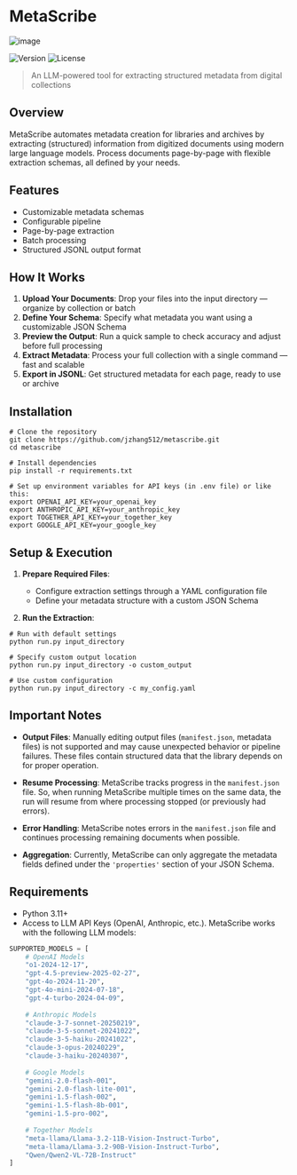 # MetaScribe
![image](https://github.com/user-attachments/assets/8ed98e8c-9656-4e7c-8419-97642897341f)

![Version](https://img.shields.io/badge/version-0.1.0-blue.svg)
![License](https://img.shields.io/badge/license-MIT-green.svg)

> An LLM-powered tool for extracting structured metadata from digital collections

## Overview

MetaScribe automates metadata creation for libraries and archives by extracting (structured) information from digitized documents using modern large language models. Process documents page-by-page with flexible extraction schemas, all defined by your needs.

## Features

- Customizable metadata schemas
- Configurable pipeline
- Page-by-page extraction
- Batch processing
- Structured JSONL output format

## How It Works

1. **Upload Your Documents**: Drop your files into the input directory — organize by collection or batch
2. **Define Your Schema**: Specify what metadata you want using a customizable JSON Schema
3. **Preview the Output**: Run a quick sample to check accuracy and adjust before full processing
4. **Extract Metadata**: Process your full collection with a single command — fast and scalable
5. **Export in JSONL**: Get structured metadata for each page, ready to use or archive

## Installation

```console
# Clone the repository
git clone https://github.com/jzhang512/metascribe.git
cd metascribe

# Install dependencies
pip install -r requirements.txt

# Set up environment variables for API keys (in .env file) or like this:
export OPENAI_API_KEY=your_openai_key
export ANTHROPIC_API_KEY=your_anthropic_key
export TOGETHER_API_KEY=your_together_key
export GOOGLE_API_KEY=your_google_key
```

## Setup & Execution

1. **Prepare Required Files**:
   - Configure extraction settings through a YAML configuration file
   - Define your metadata structure with a custom JSON Schema

2. **Run the Extraction**:
```console
# Run with default settings
python run.py input_directory

# Specify custom output location
python run.py input_directory -o custom_output

# Use custom configuration
python run.py input_directory -c my_config.yaml
```

## Important Notes

- **Output Files**: Manually editing output files (`manifest.json`, metadata files) is not supported and may cause unexpected behavior or pipeline failures. These files contain structured data that the library depends on for proper operation.

- **Resume Processing**: MetaScribe tracks progress in the `manifest.json` file. So, when running MetaScribe multiple times on the same data, the run will resume from where processing stopped (or previously had errors).

- **Error Handling**: MetaScribe notes errors in the `manifest.json` file and continues processing remaining documents when possible. 

- **Aggregation**: Currently, MetaScribe can only aggregate the metadata fields defined under the `'properties'` section of your JSON Schema.

## Requirements

- Python 3.11+
- Access to LLM API Keys (OpenAI, Anthropic, etc.). MetaScribe works with the following LLM models:

```python
SUPPORTED_MODELS = [
    # OpenAI Models
    "o1-2024-12-17",
    "gpt-4.5-preview-2025-02-27",
    "gpt-4o-2024-11-20",
    "gpt-4o-mini-2024-07-18",
    "gpt-4-turbo-2024-04-09",
    
    # Anthropic Models
    "claude-3-7-sonnet-20250219",
    "claude-3-5-sonnet-20241022",
    "claude-3-5-haiku-20241022",
    "claude-3-opus-20240229",
    "claude-3-haiku-20240307",
    
    # Google Models
    "gemini-2.0-flash-001",
    "gemini-2.0-flash-lite-001",
    "gemini-1.5-flash-002",
    "gemini-1.5-flash-8b-001",
    "gemini-1.5-pro-002",
    
    # Together Models
    "meta-llama/Llama-3.2-11B-Vision-Instruct-Turbo",
    "meta-llama/Llama-3.2-90B-Vision-Instruct-Turbo",
    "Qwen/Qwen2-VL-72B-Instruct"
]
```
